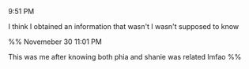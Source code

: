 9:51 PM

I think I obtained an information that wasn't I wasn't supposed to know

%%
Novemeber 30 11:01 PM

This was me after knowing both phia and shanie was related lmfao
%%
